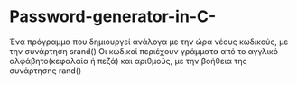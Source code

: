 # Password-generator-in-C-
Ένα πρόγραμμα που δημιουργεί ανάλογα με την ώρα νέους κωδικούς, με την συνάρτηση srand() 
Οι κωδικοί περιέχουν γράμματα από το αγγλικό αλφάβητο(κεφαλαία ή πεζά) και αριθμούς, με την βοήθεια της συνάρτησης rand()
